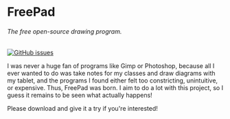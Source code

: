 # FreePad
###### The free open-source drawing program.

[![GitHub issues](https://img.shields.io/github/issues/AMitchell-GitHub/FreePad?style=flat-square)](https://github.com/AMitchell-GitHub/FreePad/issues)

I was never a huge fan of programs like Gimp or Photoshop, because all I ever wanted to do was take notes for my classes and draw diagrams with my tablet, and the programs I found either felt too constricting, unintuitive, or expensive. Thus, FreePad was born. 
I aim to do a lot with this project, so I guess it remains to be seen what actually happens!

Please download and give it a try if you're interested!

